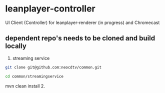 # leanplayer-controller
UI Client (Controller) for leanplayer-renderer (in progress) and Chromecast

## dependent repo's needs to be cloned and build locally
1. streaming service
```sh
git clone git@github.com:neocdtv/common.git

cd common/streamingservice
```
mvn clean install
2. 
